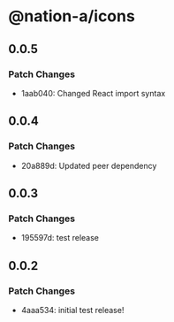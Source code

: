 # @nation-a/icons

## 0.0.5

### Patch Changes

- 1aab040: Changed React import syntax

## 0.0.4

### Patch Changes

- 20a889d: Updated peer dependency

## 0.0.3

### Patch Changes

- 195597d: test release

## 0.0.2

### Patch Changes

- 4aaa534: initial test release!
